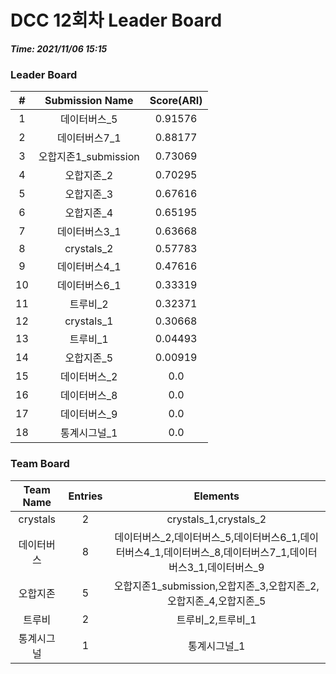# DCC 12회차 Leader Board
***Time: 2021/11/06 15:15***

### Leader Board

|#|Submission Name|Score(ARI)|
|:---:|:---:|:---:|
|1|데이터버스_5|0.91576|
|2|데이터버스7_1|0.88177|
|3|오합지존1_submission|0.73069|
|4|오합지존_2|0.70295|
|5|오합지존_3|0.67616|
|6|오합지존_4|0.65195|
|7|데이터버스3_1|0.63668|
|8|crystals_2|0.57783|
|9|데이터버스4_1|0.47616|
|10|데이터버스6_1|0.33319|
|11|트루비_2|0.32371|
|12|crystals_1|0.30668|
|13|트루비_1|0.04493|
|14|오합지존_5|0.00919|
|15|데이터버스_2|0.0|
|16|데이터버스_8|0.0|
|17|데이터버스_9|0.0|
|18|통계시그널_1|0.0|

### Team Board

|Team Name|Entries|Elements|
|:---:|:---:|:---:|
|crystals|2|crystals_1,crystals_2|
|데이터버스|8|데이터버스_2,데이터버스_5,데이터버스6_1,데이터버스4_1,데이터버스_8,데이터버스7_1,데이터버스3_1,데이터버스_9|
|오합지존|5|오합지존1_submission,오합지존_3,오합지존_2,오합지존_4,오합지존_5|
|트루비|2|트루비_2,트루비_1|
|통계시그널|1|통계시그널_1|

